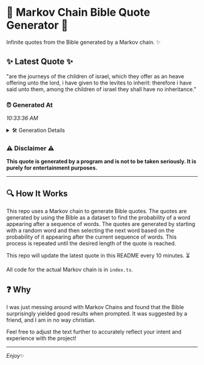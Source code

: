 # 📖 Markov Chain Bible Quote Generator 📖

Infinite quotes from the Bible generated by a Markov chain. ✨

## ✨ Latest Quote ✨
"are the journeys of the children of israel, which they offer as an heave offering unto the lord, i have given to the levites to inherit: therefore i have said unto them, among the children of israel they shall have no inheritance."

### ⏰ Generated At
*10:33:36 AM*

<details>
    <summary>🛠️ Generation Details</summary>
    <p>
        <strong>🌱 Seed:</strong> are<br>
        <strong>🔄 Iterations:</strong> 41<br>
        <strong>📜 Context History:</strong><br>[ are ]: the<br>[ are, the ]: journeys<br>[ are, the, journeys ]: of<br>[ are, the, journeys, of ]: the<br>[ are, the, journeys, of, the ]: children<br>[ are, the, journeys, of, the, children ]: of<br>[ the, journeys, of, the, children, of ]: israel,<br>[ journeys, of, the, children, of, israel, ]: which<br>[ of, the, children, of, israel,, which ]: they<br>[ the, children, of, israel,, which, they ]: offer<br>[ children, of, israel,, which, they, offer ]: as<br>[ of, israel,, which, they, offer, as ]: an<br>[ israel,, which, they, offer, as, an ]: heave<br>[ which, they, offer, as, an, heave ]: offering<br>[ they, offer, as, an, heave, offering ]: unto<br>[ offer, as, an, heave, offering, unto ]: the<br>[ as, an, heave, offering, unto, the ]: lord,<br>[ an, heave, offering, unto, the, lord, ]: i<br>[ heave, offering, unto, the, lord,, i ]: have<br>[ offering, unto, the, lord,, i, have ]: given<br>[ unto, the, lord,, i, have, given ]: to<br>[ the, lord,, i, have, given, to ]: the<br>[ lord,, i, have, given, to, the ]: levites<br>[ i, have, given, to, the, levites ]: to<br>[ have, given, to, the, levites, to ]: inherit:<br>[ given, to, the, levites, to, inherit: ]: therefore<br>[ to, the, levites, to, inherit:, therefore ]: i<br>[ the, levites, to, inherit:, therefore, i ]: have<br>[ levites, to, inherit:, therefore, i, have ]: said<br>[ to, inherit:, therefore, i, have, said ]: unto<br>[ inherit:, therefore, i, have, said, unto ]: them,<br>[ therefore, i, have, said, unto, them, ]: among<br>[ i, have, said, unto, them,, among ]: the<br>[ have, said, unto, them,, among, the ]: children<br>[ said, unto, them,, among, the, children ]: of<br>[ unto, them,, among, the, children, of ]: israel<br>[ them,, among, the, children, of, israel ]: they<br>[ among, the, children, of, israel, they ]: shall<br>[ the, children, of, israel, they, shall ]: have<br>[ children, of, israel, they, shall, have ]: no<br>[ of, israel, they, shall, have, no ]: inheritance.<br>
    </p>
</details>

### ⚠️ Disclaimer ⚠️
**This quote is generated by a program and is not to be taken seriously. It is purely for entertainment purposes.**

---

## 🔍 How It Works

This repo uses a Markov chain to generate Bible quotes. The quotes are generated by using the Bible as a dataset to find the probability of a word appearing after a sequence of words. The quotes are generated by starting with a random word and then selecting the next word based on the probability of it appearing after the current sequence of words. This process is repeated until the desired length of the quote is reached.

This repo will update the latest quote in this README every 10 minutes. ⏳

All code for the actual Markov chain is in `index.ts`.

## ❓ Why

I was just messing around with Markov Chains and found that the Bible surprisingly yielded good results when prompted. 
It was suggested by a friend, and I am in no way christian.

Feel free to adjust the text further to accurately reflect your intent and experience with the project!

---

*Enjoy*✨
